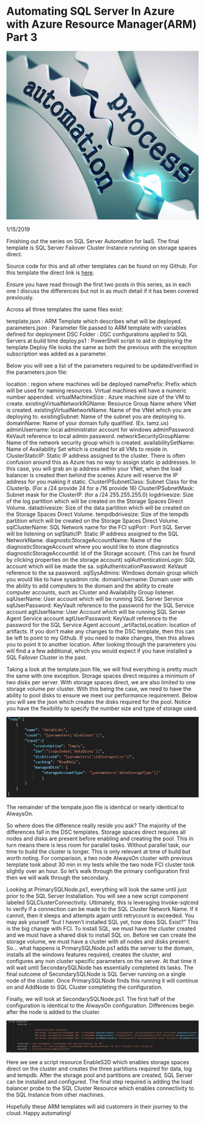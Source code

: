 # Automating SQL Server In Azure with Azure Resource Manager(ARM) Part 3
![image0](assets/images/autosqlpart3image0.png)

1/15/2019

Finishing out the series on SQL Server Automation for IaaS. The final template is SQL Server Failover Cluster Instance running on storage spaces direct.

Source code for this and all other templates can be found on my Github. For this template the direct link is [here](https://github.com/aultt/ARM/tree/master/FCIS2DExistingVnet).

Ensure you have read through the first two posts in this series, as in each one I discuss the differences but not in as much detail if it has been covered previously.

Across all three templates the same files exist:

template.json : ARM Template which describes what will be deployed.
parameters.json : Parameter file passed to ARM template with variables defined for deployment
DSC Folder : DSC configurations applied to SQL Servers at build time
deploy.ps1 : PowerShell script to aid in deploying the template
Deploy file looks the same as both the previous with the exception subscription was added as a parameter.

Below you will see a list of the parameters required to be updated/verified in the parameters.json file:

location : region where machines will be deployed
namePrefix: Prefix which will be used for naming resources. Virtual machines will have a numeric number appended.
virtualMachineSize : Azure machine size of the VM to create.
existingVirtualNetworkRGName: Resource Group Name where VNet is created.
existingVirtualNetworkName: Name of the VNet which you are deploying to.
existingSubnet: Name of the subnet you are deploying to.
domainName: Name of your domain fully qualified. (Ex. tamz.us)
adminUsername: local administrator account for windows
adminPassword: KeVault reference to local admin password.
networkSecurityGroupName: Name of the network security group which is created.
availabilitySetName: Name of Availability Set which is created for all VMs to reside in.
ClusterStaticIP: Static IP address assigned to the cluster. There is often confusion around this as Azure has no way to assign static ip addresses. In this case, you will grab an ip address within your VNet, when the load balancer is created then behind the scenes Azure will reserve the IP address for you making it static.
ClusterIPSubnetClass: Subnet Class for the ClusterIp. (For a /24 provide 24 for a /16 provide 16)
ClusterIPSubnetMask: Subnet mask for the ClusterIP. (for a /24 255.255.255.0)
logdrivesize: Size of the log partition which will be created on the Storage Spaces Direct Volume.
datadrivesize: Size of the data partition which will be created on the Storage Spaces Direct Volume.
tempdbdrivesize: Size of the tempdb partition which will be created on the Storage Spaces Direct Volume.
sqlClusterName: SQL Network name for the FCI
sqlPort : Port SQL Server will be listening on
sqlStaticIP: Static IP address assigned to the SQL NetworkName.
diagnosticStorageAccountName: Name of the diagnosticStorageAccount where you would like to store diagnostics
diagnosticStorageAccountId: Id of the Storage account. (This can be found by clicking properties on the storage account)
sqlAuthenticationLogin: SQL account which will be made the sa.
sqlAuthenticationPassword: KeVault reference to the sa password.
sqlSysAdmins: Windows domain group which you would like to have sysadmin role.
domainUsername: Domain user with the ability to add computers to the domain and the ability to create computer accounts, such as Cluster and Availability Group listener.
sqlUserName: User account which will be running SQL Server Service
sqlUserPassword: KeyVault reference to the password for the SQL Service account
agtUserName: User Account which will be running SQL Server Agent Service account
agtUserPassword: KeyVault reference to the password for the SQL Service Agent account
_artifactsLocation: location of artifacts. If you don’t make any changes to the DSC template, then this can be left to point to my Github. If you need to make changes, then this allows you to point it to another location.
After looking through the parameters you will find a a few additional, which you would expect if you have installed a SQL Failover Cluster in the past.

Taking a look at the template.json file, we will find everything is pretty much the same with one exception. Storage spaces direct requires a minimum of two disks per server. With storage spaces direct, we are also limited to one storage volume per cluster. With this being the case, we need to have the ability to pool disks to ensure we meet our performance requirement. Below you will see the json which creates the disks required for the pool. Notice you have the flexibility to specify the number size and type of storage used.

![image1](assets/images/autosqlpart3image1.png)

The remainder of the tempate.json file is identical or nearly identical to AlwaysOn.

So where does the difference really reside you ask? The majority of the differences fall in the DSC templates. Storage spaces direct requires all nodes and disks are present before enabling and creating the pool. This in turn means there is less room for parallel tasks. Without parallel task, our time to build the cluster is longer. This is only relevant at time of build but worth noting. For comparison, a two node AlwaysOn cluster with previous template took about 30 min in my tests while the two node FCI cluster took slightly over an hour. So let’s walk through the primary configuration first then we will walk through the secondary.

Looking at PrimarySQLNode.ps1, everything will look the same until just prior to the SQL Server Installation. You will see a new script component labeled SQLClusterConnectivity. Ultimately, this is leveraging Invoke-sqlcmd to verify if a connection can be made to the SQL Cluster Network Name. If it cannot, then it sleeps and attempts again until retrycount is exceeded. You may ask yourself “but I haven’t installed SQL yet, how does SQL Exist?” This is the big change with FCI. To install SQL, we must have the cluster created and we must have a shared disk to install SQL on. Before we can create the storage volume, we must have a cluster with all nodes and disks present. So… what happens is PrimarySQLNode.ps1 adds the server to the domain, installs all the windows features required, creates the cluster, and configures any non cluster specific parameters on the server. At that time it will wait until SecondarySQLNode has essentially completed its tasks. The final outcome of SecondarySQLNode is SQL Server running on a single node of the cluster. Once PrimarySQLNode finds this running it will continue on and AddNode to SQL Cluster completing the configuration.

Finally, we will look at SecondarySQLNode.ps1. The first half of the configuration is identical to the AlwaysOn configuration. Differences begin after the node is added to the cluster.

![image2](assets/images/autosqlpart3image2.png)

Here we see a script resource EnableS2D which enables storage spaces direct on the cluster and creates the three partitions required for data, log and tempdb. After the storage pool and partitions are created, SQL Server can be installed and configured. The final step required is adding the load balancer probe to the SQL Cluster Resource which enables connectivity to the SQL Instance from other machines.

Hopefully these ARM templates will aid customers in their journey to the cloud. Happy automating!

